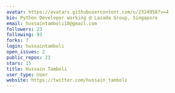 ```yaml
---
avatar: https://avatars.githubusercontent.com/u/2324958?v=4
bio: Python Developer working @ Lazada Group, Singapore
email: hussaintamboli18@gmail.com
followers: 23
following: 93
forks: 7
login: hussaintamboli
open_issues: 2
public_repos: 23
stars: 15
title: Hussain Tamboli
user_type: User
website: https://twitter.com/hussain_tamboli
---
```

